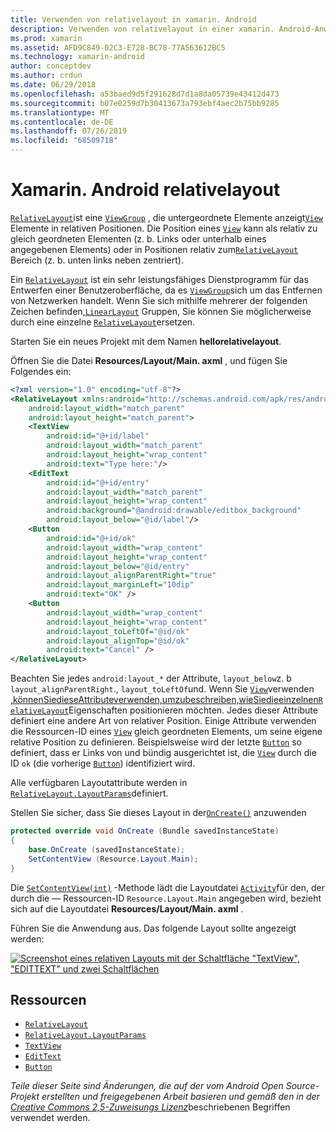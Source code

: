 ```yaml
---
title: Verwenden von relativelayout in xamarin. Android
description: Verwenden von relativelayout in einer xamarin. Android-Anwendung
ms.prod: xamarin
ms.assetid: AFD9C849-02C3-E728-BC78-77A563612BC5
ms.technology: xamarin-android
author: conceptdev
ms.author: crdun
ms.date: 06/29/2018
ms.openlocfilehash: a53baed9d5f291628d7d1a8da05739e43412d473
ms.sourcegitcommit: b07e0259d7b30413673a793ebf4aec2b75bb9285
ms.translationtype: MT
ms.contentlocale: de-DE
ms.lasthandoff: 07/26/2019
ms.locfileid: "68509718"
---
```

# <a name="xamarinandroid-relativelayout"></a>Xamarin. Android relativelayout

[`RelativeLayout`](xref:Android.Widget.RelativeLayout)ist eine [`ViewGroup`](xref:Android.Views.ViewGroup) , die untergeordnete Elemente anzeigt[`View`](xref:Android.Views.View)
Elemente in relativen Positionen. Die Position eines [`View`](xref:Android.Views.View) kann als relativ zu gleich geordneten Elementen (z. b. Links oder unterhalb eines angegebenen Elements) oder in Positionen relativ zum[`RelativeLayout`](xref:Android.Widget.RelativeLayout)
Bereich (z. b. unten links neben zentriert).

Ein [`RelativeLayout`](xref:Android.Widget.RelativeLayout) ist ein sehr leistungsfähiges Dienstprogramm für das Entwerfen einer Benutzeroberfläche, da es [`ViewGroup`](xref:Android.Views.ViewGroup)sich um das Entfernen von Netzwerken handelt. Wenn Sie sich mithilfe mehrerer der folgenden Zeichen befinden,[`LinearLayout`](xref:Android.Widget.LinearLayout)
Gruppen, Sie können Sie möglicherweise durch eine einzelne [`RelativeLayout`](xref:Android.Widget.RelativeLayout)ersetzen.

Starten Sie ein neues Projekt mit dem Namen **hellorelativelayout**.

Öffnen Sie die Datei **Resources/Layout/Main. axml** , und fügen Sie Folgendes ein:

```xml
<?xml version="1.0" encoding="utf-8"?>
<RelativeLayout xmlns:android="http://schemas.android.com/apk/res/android"
    android:layout_width="match_parent"
    android:layout_height="match_parent">
    <TextView
        android:id="@+id/label"
        android:layout_width="match_parent"
        android:layout_height="wrap_content"
        android:text="Type here:"/>
    <EditText
        android:id="@+id/entry"
        android:layout_width="match_parent"
        android:layout_height="wrap_content"
        android:background="@android:drawable/editbox_background"
        android:layout_below="@id/label"/>
    <Button
        android:id="@+id/ok"
        android:layout_width="wrap_content"
        android:layout_height="wrap_content"
        android:layout_below="@id/entry"
        android:layout_alignParentRight="true"
        android:layout_marginLeft="10dip"
        android:text="OK" />
    <Button
        android:layout_width="wrap_content"
        android:layout_height="wrap_content"
        android:layout_toLeftOf="@id/ok"
        android:layout_alignTop="@id/ok"
        android:text="Cancel" />
</RelativeLayout>
```

Beachten Sie jedes `android:layout_*` der Attribute, `layout_below`z. b `layout_alignParentRight`., `layout_toLeftOf`und.
Wenn Sie [`View`](xref:Android.Views.View)verwenden [,könnenSiedieseAttributeverwenden,umzubeschreiben,wieSiedieeinzelnen`RelativeLayout`](xref:Android.Widget.RelativeLayout)Eigenschaften positionieren möchten. Jedes dieser Attribute definiert eine andere Art von relativer Position. Einige Attribute verwenden die Ressourcen-ID eines [`View`](xref:Android.Views.View) gleich geordneten Elements, um seine eigene relative Position zu definieren. Beispielsweise wird der letzte [`Button`](xref:Android.Widget.Button) so definiert, dass er Links von und bündig ausgerichtet ist, die [`View`](xref:Android.Views.View) durch die ID `ok` (die vorherige [`Button`](xref:Android.Widget.Button)) identifiziert wird.

Alle verfügbaren Layoutattribute werden in [`RelativeLayout.LayoutParams`](xref:Android.Widget.RelativeLayout.LayoutParams)definiert.

Stellen Sie sicher, dass Sie dieses Layout in der[`OnCreate()`](xref:Android.App.Activity.OnCreate*)
anzuwenden

```csharp
protected override void OnCreate (Bundle savedInstanceState)
{
    base.OnCreate (savedInstanceState);
    SetContentView (Resource.Layout.Main);
}
```

Die [`SetContentView(int)`](xref:Android.App.Activity.SetContentView*) -Methode lädt die Layoutdatei [`Activity`](xref:Android.App.Activity)für den, der durch die &mdash; Ressourcen-ID `Resource.Layout.Main` angegeben wird, bezieht sich auf die Layoutdatei **Resources/Layout/Main. axml** .

Führen Sie die Anwendung aus. Das folgende Layout sollte angezeigt werden:

[![Screenshot eines relativen Layouts mit der Schaltfläche "TextView", "EDITTEXT" und zwei Schaltflächen](relative-layout-images/helloviews2.png)](relative-layout-images/helloviews2.png#lightbox)

## <a name="resources"></a>Ressourcen

- [`RelativeLayout`](xref:Android.Widget.RelativeLayout)
- [`RelativeLayout.LayoutParams`](xref:Android.Widget.RelativeLayout.LayoutParams)
- [`TextView`](xref:Android.Widget.TextView)
- [`EditText`](xref:Android.Widget.EditText)
- [`Button`](xref:Android.Widget.Button)

*Teile dieser Seite sind Änderungen, die auf der vom Android Open Source-Projekt erstellten und freigegebenen Arbeit basieren und gemäß den in der*
[*Creative Commons 2,5-Zuweisungs Lizenz*](http://creativecommons.org/licenses/by/2.5/)beschriebenen Begriffen verwendet werden.
